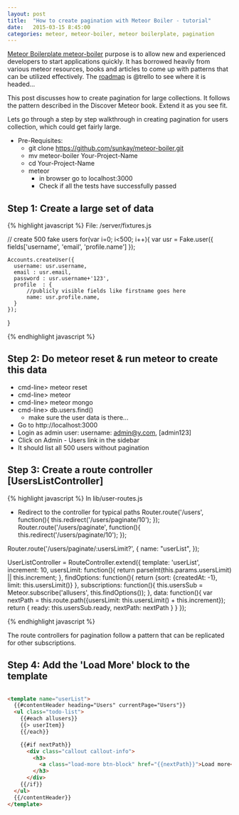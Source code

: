 ```yaml
---
layout: post
title:  "How to create pagination with Meteor Boiler - tutorial"
date:   2015-03-15 8:45:00
categories: meteor, meteor-boiler, meteor boilerplate, pagination
---
```


[Meteor Boilerplate meteor-boiler][boiler] purpose is to allow new and experienced developers to start applications quickly. It has borrowed heavily from various meteor resources, books and articles to come up with patterns that can be utilized effectively. The [roadmap] is @trello to see where it is headed...

This post discusses how to create pagination for large collections. It follows the pattern described in the Discover Meteor book. Extend it as you see fit. 

Lets go through a step by step walkthrough in creating pagination for users collection, which could get fairly large. 

- Pre-Requisites:
  + git clone https://github.com/sunkay/meteor-boiler.git
  + mv meteor-boiler Your-Project-Name
  + cd Your-Project-Name
  + meteor 
    +  in browser go to localhost:3000
    + Check if all the tests have successfully passed

Step 1: Create a large set of data
----------------------------------
{% highlight javascript %}
File: /server/fixtures.js

  // create 500 fake users
  for(var i=0; i<500; i++){
    var usr = Fake.user({
        fields['username', 'email', 'profile.name']
      });

    Accounts.createUser({
      username: usr.username,
      email : usr.email,
      password : usr.username+'123',
      profile  : {
          //publicly visible fields like firstname goes here
          name: usr.profile.name,
      }
    });  
  }

{% endhighlight javascript %}

Step 2: Do meteor reset & run meteor to create this data
--------------------------------------------------------
  - cmd-line> meteor reset
  - cmd-line> meteor
  - cmd-line> meteor mongo
  - cmd-line> db.users.find()
    + make sure the user data is there...
  - Go to http://localhost:3000
  - Login as admin user: username: admin@y.com, [admin123]
  - Click on Admin - Users link in the sidebar 
  - It should list all 500 users without pagination

Step 3: Create a route controller [UsersListController] 
--------------------------------------------------------

{% highlight javascript %}
In lib/user-routes.js

- Redirect to the controller for typical paths
Router.route('/users', function(){
  this.redirect('/users/paginate/10');
}); 
Router.route('/users/paginate', function(){
  this.redirect('/users/paginate/10');
}); 

Router.route('/users/paginate/:usersLimit?', {
  name: "userList",
}); 

UserListController = RouteController.extend({
  template: 'userList',
  increment: 10,
  usersLimit: function(){
    return parseInt(this.params.usersLimit) || this.increment;
  },
  findOptions: function(){
    return {sort: {createdAt: -1}, limit: this.usersLimit()}
  },
  subscriptions: function(){
    this.usersSub =  Meteor.subscribe('allusers', this.findOptions());
  },
  data: function(){
    var nextPath = this.route.path({usersLimit: this.usersLimit() + this.increment});
    return {
      ready: this.usersSub.ready,
      nextPath: nextPath
    }
  }
});

{% endhighlight javascript %}

The route controllers for pagination follow a pattern that can be replicated for other subscriptions. 

Step 4: Add the 'Load More' block to the template
--------------------------------------------------------

```html

<template name="userList">
  {{#contentHeader heading="Users" currentPage="Users"}}
  <ul class="todo-list">
    {{#each allusers}}
    {{> userItem}}
    {{/each}}

    {{#if nextPath}}
      <div class="callout callout-info">
        <h3>
          <a class="load-more btn-block" href="{{nextPath}}">Load more</a>        
        </h3>
      </div>
    {{/if}}
  </ul>
  {{/contentHeader}}
</template>
```

[boiler]: http://sunkay.github.io/meteor-boiler/
[roadmap]: https://trello.com/b/grrlZ9pd/meteor-boilerplate
